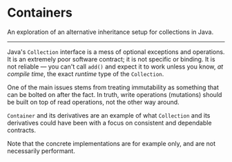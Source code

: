 # Containers

An exploration of an alternative inheritance setup for collections in Java.

---

Java's `Collection` interface is a mess of optional exceptions and operations.  It is an extremely poor software
contract; it is not specific or binding.  It is not reliable &mdash; you can't call `add()` and expect it to work unless
you know, _at compile time_, the exact _runtime_ type of the `Collection`.

One of the main issues stems from treating immutability as something that can be bolted on after the fact.  In truth,
write operations (mutations) should be built on top of read operations, not the other way around.

`Container` and its derivatives are an example of what `Collection` and its derivatives could have been with a focus on
consistent and dependable contracts.

Note that the concrete implementations are for example only, and are not necessarily performant.

